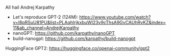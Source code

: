All hail Andrej Karpathy
* Let's reproduce GPT-2 (124M): https://www.youtube.com/watch?v=l8pRSuU81PU&list=PLAqhIrjkxbuWI23v9cThsA9GvCAUhRvKZ&index=11&ab_channel=AndrejKarpathy
* nanoGPT: https://github.com/karpathy/nanoGPT
* build-nanogpt: https://github.com/karpathy/build-nanogpt

HuggingFace GPT2: https://huggingface.co/openai-community/gpt2
